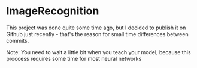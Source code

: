 # ImageRecognition
This project was done quite some time ago, but I deсided to publish it on Github just recently - that's the reason for small time differences between commits.

Note: You need to wait a little bit when you teach your model, because this proccess requires some time for most neural networks
